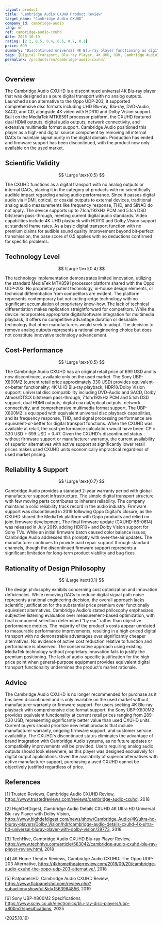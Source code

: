 ```yaml
---
layout: product
title: "Cambridge Audio CXUHD Product Review"
target_name: "Cambridge Audio CXUHD"
company_id: cambridge-audio
lang: en
ref: cambridge-audio-cxuhd
date: 2025-10-19
rating: [2.2, 0.5, 0.4, 0.5, 0.7, 0.1]
price: 699
summary: "Discontinued universal 4K Blu-ray player functioning as digital transport with no analog outputs, built on MediaTek platform with ended firmware support"
tags: [Digital Transport, Blu-ray Player, 4K UHD, HDR, Cambridge Audio]
permalink: /products/en/cambridge-audio-cxuhd/
---
```


## Overview

The Cambridge Audio CXUHD is a discontinued universal 4K Blu-ray player that was designed as a pure digital transport with no analog outputs. Launched as an alternative to the Oppo UDP-203, it supported comprehensive disc formats including UHD Blu-ray, Blu-ray, DVD-Audio, SACD, and CD, alongside 4K video with HDR10 and Dolby Vision support. Built on the MediaTek MTK8591 processor platform, the CXUHD featured dual HDMI outputs, digital audio outputs, network connectivity, and extensive multimedia format support. Cambridge Audio positioned this player as a high-end digital source component by removing all internal DACs to maintain signal purity in the digital domain. Production has ended and firmware support has been discontinued, with the product now only available on the used market.

## Scientific Validity

$$ \Large \text{0.5} $$

The CXUHD functions as a digital transport with no analog outputs or internal DACs, placing it in the category of products with no scientifically audible impact regarding analog audio performance. Since it passes digital audio via HDMI, optical, or coaxial outputs to external devices, traditional analog audio measurements like frequency response, THD, and SINAD do not apply. The device supports up to 7.1ch/192kHz PCM and 5.1ch DSD bitstream pass-through, meeting current digital audio standards. Video capabilities include 4K UHD playback with HDR10 and Dolby Vision support at standard frame rates. As a basic digital transport function with no premium claims for audible sound quality improvement beyond bit-perfect transmission, the base score of 0.5 applies with no deductions confirmed for specific problems.

## Technology Level

$$ \Large \text{0.4} $$

The technology implementation demonstrates limited innovation, utilizing the standard MediaTek MTK8591 processor platform shared with the Oppo UDP-203. No proprietary patent technology, in-house design elements, or technical differentiation from competitors are evident. The platform represents contemporary but not cutting-edge technology with no significant accumulation of proprietary know-how. The lack of technical differentiation makes replication straightforward for competitors. While the device incorporates appropriate digital/software integration for multimedia playback, it offers no competitive advantage duration or desirable technology that other manufacturers would seek to adopt. The decision to remove analog outputs represents a rational engineering choice but does not constitute innovative technology advancement.

## Cost-Performance

$$ \Large \text{0.5} $$

The Cambridge Audio CXUHD has an original retail price of 699 USD and is now discontinued, available only on the used market. The Sony UBP-X800M2 (current retail price approximately 330 USD) provides equivalent-or-better functionality: 4K UHD Blu-ray playback, HDR10/Dolby Vision support, universal disc compatibility including DVD-Audio and SACD, Dolby Atmos/DTS:X bitstream pass-through, 7.1ch/192kHz PCM and 5.1ch DSD support, dual HDMI outputs, digital coaxial/optical outputs, network connectivity, and comprehensive multimedia format support. The UBP-X800M2 is equipped with equivalent universal disc playback capabilities, and its frequency response, THD, and signal processing performance are equivalent-or-better for digital transport functions. When the CXUHD was available at retail, the cost-performance calculation would have been: CP = 330 USD ÷ 699 USD = 0.47. Given the CXUHD's discontinued status without firmware support or manufacturer warranty, the current availability of superior alternatives with active support at significantly lower retail prices makes used CXUHD units economically impractical regardless of used market pricing.

## Reliability & Support

$$ \Large \text{0.7} $$

Cambridge Audio provides a standard 2-year warranty period with global manufacturer support infrastructure. The simple digital transport structure with few moving parts contributes to inherent reliability. The company maintains a solid reliability track record in the audio industry. Firmware support was discontinued in 2019 following Oppo Digital's closure, as the CXUHD shared the MediaTek platform with Oppo products and relied on joint firmware development. The final firmware update (CXUHD-66-0614) was released in July 2019, adding HDR10+ and Dolby Vision support for Sony TVs. While an initial firmware batch caused color balance issues, Cambridge Audio addressed this promptly with over-the-air updates. The manufacturer continues to provide paid repair support through standard channels, though the discontinued firmware support represents a significant limitation for long-term product viability and bug fixes.

## Rationality of Design Philosophy

$$ \Large \text{0.1} $$

The design philosophy exhibits concerning cost optimization and innovation deficiencies. While removing DACs to reduce digital signal path noise represents a rational engineering decision, the overall approach lacks scientific justification for the substantial price premium over functionally equivalent alternatives. Cambridge Audio's stated philosophy emphasizes subjective listening evaluation over measurement-based optimization, with final component selection determined "by ear" rather than objective performance metrics. The majority of the product's costs appear unrelated to measurable performance improvements, resulting in a high-priced digital transport with no demonstrable advantages over significantly cheaper alternatives. No evidence of active cost reduction relative to function and performance is observed. The conservative approach using existing MediaTek technology without proprietary innovation fails to justify the premium positioning. The lack of audio-specific justification for the high price point when general-purpose equipment provides equivalent digital transport functionality undermines the product's market rationale.

## Advice

The Cambridge Audio CXUHD is no longer recommended for purchase as it has been discontinued and is only available on the used market without manufacturer warranty or firmware support. For users seeking 4K Blu-ray playback with comprehensive disc format support, the Sony UBP-X800M2 provides equivalent functionality at current retail prices ranging from 289-330 USD, representing significantly better value than used CXUHD units. Current buyers should prioritize new retail products that include manufacturer warranty, ongoing firmware support, and customer service availability. The CXUHD's discontinued status eliminates the advantage of brand integration with Cambridge Audio systems, as no future updates or compatibility improvements will be provided. Users requiring analog audio outputs should look elsewhere, as this player was designed exclusively for digital output applications. Given the availability of superior alternatives with active manufacturer support, purchasing a used CXUHD cannot be objectively justified regardless of price.

## References

[1] Trusted Reviews, Cambridge Audio CXUHD Review, https://www.trustedreviews.com/reviews/cambridge-audio-cxuhd, 2018

[2] HighDefDigest, Cambridge Audio Details CXUHD 4K Ultra HD Universal Blu-ray Player with Dolby Vision, https://www.highdefdigest.com/news/show/Cambridge_Audio/4K/ultra-hd-bluray-players/Dolby_Vision/hdr/cambridge-audio-details-cxuhd-4k-ultra-hd-universal-bluray-player-with-dolby-vision/39773, 2018

[3] TechHive, Cambridge Audio CXUHD Blu-ray Player Review, https://www.techhive.com/article/583042/cambridge-audio-cxuhd-blu-ray-player-review.html, 2018

[4] 4K Home Theater Reviews, Cambridge Audio CXUHD: The Oppo UDP-203 Alternative, https://4khometheaterreview.com/2018/09/20/cambridge-audio-cxuhd-the-oppo-udp-203-alternative/, 2018

[5] FlatpanelsHD, Cambridge Audio CXUHD Review, https://www.flatpanelshd.com/review.php?subaction=showfull&id=1563964856, 2019

[6] Sony UBP-X800M2 Specifications, https://www.sony.co.uk/electronics/blu-ray-disc-players/ubp-x800m2/specifications, 2025

(2025.10.19)
